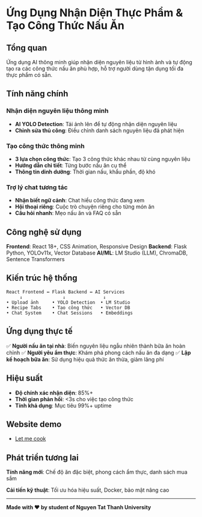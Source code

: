 # Ứng Dụng Nhận Diện Thực Phẩm & Tạo Công Thức Nấu Ăn

## Tổng quan
Ứng dụng AI thông minh giúp nhận diện nguyên liệu từ hình ảnh và tự động tạo ra các công thức nấu ăn phù hợp, hỗ trợ người dùng tận dụng tối đa thực phẩm có sẵn.

## Tính năng chính

### Nhận diện nguyên liệu thông minh
- **AI YOLO Detection**: Tải ảnh lên để tự động nhận diện nguyên liệu
- **Chỉnh sửa thủ công**: Điều chỉnh danh sách nguyên liệu đã phát hiện

### Tạo công thức thông minh
- **3 lựa chọn công thức**: Tạo 3 công thức khác nhau từ cùng nguyên liệu
- **Hướng dẫn chi tiết**: Từng bước nấu ăn cụ thể
- **Thông tin dinh dưỡng**: Thời gian nấu, khẩu phần, độ khó

### Trợ lý chat tương tác
- **Nhận biết ngữ cảnh**: Chat hiểu công thức đang xem
- **Hội thoại riêng**: Cuộc trò chuyện riêng cho từng món ăn
- **Câu hỏi nhanh**: Mẹo nấu ăn và FAQ có sẵn

## Công nghệ sử dụng

**Frontend**: React 18+, CSS Animation, Responsive Design
**Backend**: Flask Python, YOLOv11x, Vector Database
**AI/ML**: LM Studio (LLM), ChromaDB, Sentence Transformers

## Kiến trúc hệ thống

```
React Frontend ↔ Flask Backend ↔ AI Services
     ↓               ↓              ↓
• Upload ảnh     • YOLO Detection  • LM Studio
• Recipe Tabs    • Tạo công thức   • Vector DB
• Chat System    • Chat Sessions   • Embeddings
```

## Ứng dụng thực tế

✅ **Người nấu ăn tại nhà**: Biến nguyên liệu ngẫu nhiên thành bữa ăn hoàn chỉnh
✅ **Người yêu ẩm thực**: Khám phá phong cách nấu ăn đa dạng
✅ **Lập kế hoạch bữa ăn**: Sử dụng hiệu quả thức ăn thừa, giảm lãng phí

## Hiệu suất

- **Độ chính xác nhận diện**: 85%+
- **Thời gian phản hồi**: <3s cho việc tạo công thức
- **Tính khả dụng**: Mục tiêu 99%+ uptime

## Website demo

- [Let me cook](https://lockman04.github.io/SavoryAI/)

## Phát triển tương lai

**Tính năng mới**: Chế độ ăn đặc biệt, phong cách ẩm thực, danh sách mua sắm

**Cải tiến kỹ thuật**: Tối ưu hóa hiệu suất, Docker, bảo mật nâng cao

---

**Made with ❤️ by student of Nguyen Tat Thanh University**
